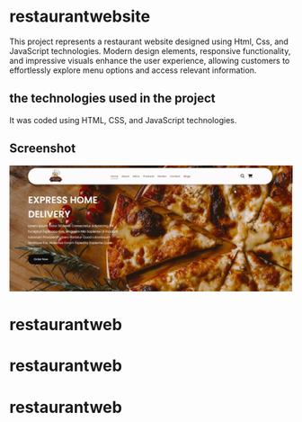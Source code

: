 <h1> restaurantwebsite </h1>

This project represents a restaurant website designed using Html, Css, and JavaScript technologies. Modern design elements, responsive functionality, and impressive visuals enhance the user experience, allowing customers to effortlessly explore menu options and access relevant information.

<h2> the technologies used in the project </h2>

It was coded using HTML, CSS, and JavaScript technologies.

<h2> Screenshot </h2>

![](screen.gif)
# restaurantweb
# restaurantweb
# restaurantweb
